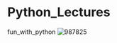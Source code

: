 # Python_Lectures
fun_with_python
![987825](https://user-images.githubusercontent.com/130765938/234041251-18e4f054-117b-478e-9891-374d6c78d854.png)
